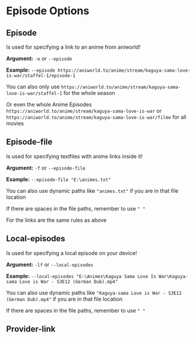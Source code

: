 # Episode Options

## Episode

Is used for specifying a link to an anime from aniworld!

**Argument:** `-e` or `--episode`

**Example:** `--episode https://aniworld.to/anime/stream/kaguya-sama-love-is-war/staffel-1/episode-1`

You can also only use `https://aniworld.to/anime/stream/kaguya-sama-love-is-war/staffel-1` for the whole season

Or even the whole Anime Episodes `https://aniworld.to/anime/stream/kaguya-sama-love-is-war` or `https://aniworld.to/anime/stream/kaguya-sama-love-is-war/filme` for all movies


## Episode-file

Is used for specifying textfiles with anime links inside it!

**Argument:** `-f` or `--episode-file`

**Example:** `--episode-file "E:\animes.txt"`

You can also use dynamic paths like `"animes.txt"` if you are in that file location

If there are spaces in the file paths, remember to use `" "` 

For the links are the same rules as above

## Local-episodes

Is used for specifying a local episode on your device!

**Argument:** `-lf` or `--local-episodes`

**Example:** `--local-episodes "E:\Animes\Kaguya Sama Love Is War\Kaguya-sama Love is War - S3E12 (German Dub).mp4"`

You can also use dynamic paths like `"Kaguya-sama Love is War - S3E12 (German Dub).mp4"` if you are in that file location

If there are spaces in the file paths, remember to use `" "`


## Provider-link




